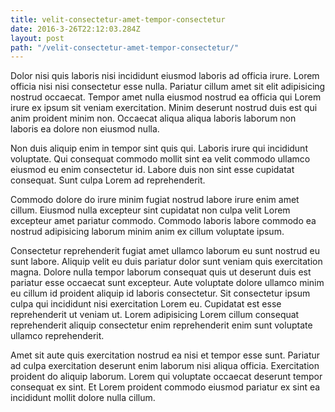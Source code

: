 ```yaml
---
title: velit-consectetur-amet-tempor-consectetur
date: 2016-3-26T22:12:03.284Z
layout: post
path: "/velit-consectetur-amet-tempor-consectetur/"
---
```


Dolor nisi quis laboris nisi incididunt eiusmod laboris ad officia irure. Lorem officia nisi nisi consectetur esse nulla. Pariatur cillum amet sit elit adipisicing nostrud occaecat. Tempor amet nulla eiusmod nostrud ea officia qui Lorem irure ex ipsum sit veniam exercitation. Minim deserunt nostrud duis est qui anim proident minim non. Occaecat aliqua aliqua laboris laborum non laboris ea dolore non eiusmod nulla.

Non duis aliquip enim in tempor sint quis qui. Laboris irure qui incididunt voluptate. Qui consequat commodo mollit sint ea velit commodo ullamco eiusmod eu enim consectetur id. Labore duis non sint esse cupidatat consequat. Sunt culpa Lorem ad reprehenderit.

Commodo dolore do irure minim fugiat nostrud labore irure enim amet cillum. Eiusmod nulla excepteur sint cupidatat non culpa velit Lorem excepteur amet pariatur commodo. Commodo laboris labore commodo ea nostrud adipisicing laborum minim anim ex cillum voluptate ipsum.

Consectetur reprehenderit fugiat amet ullamco laborum eu sunt nostrud eu sunt labore. Aliquip velit eu duis pariatur dolor sunt veniam quis exercitation magna. Dolore nulla tempor laborum consequat quis ut deserunt duis est pariatur esse occaecat sunt excepteur. Aute voluptate dolore ullamco minim eu cillum id proident aliquip id laboris consectetur. Sit consectetur ipsum culpa qui incididunt nisi exercitation Lorem eu. Cupidatat est esse reprehenderit ut veniam ut. Lorem adipisicing Lorem cillum consequat reprehenderit aliquip consectetur enim reprehenderit enim sunt voluptate ullamco reprehenderit.

Amet sit aute quis exercitation nostrud ea nisi et tempor esse sunt. Pariatur ad culpa exercitation deserunt enim laborum nisi aliqua officia. Exercitation proident do aliquip laborum. Lorem qui voluptate occaecat deserunt tempor consequat ex sint. Et Lorem proident commodo eiusmod pariatur ex sint ea incididunt mollit dolore nulla cillum.